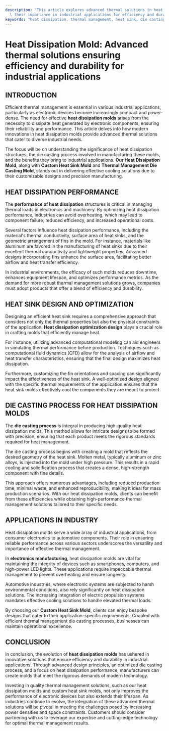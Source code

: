 ```yaml
---
description: "This article explores advanced thermal solutions in heat dissipation molds, highlighting\
  \ their importance in industrial applications for efficiency and durability."
keywords: "heat dissipation, thermal management, heat sink, die casting process"
---
```

# Heat Dissipation Mold: Advanced thermal solutions ensuring efficiency and durability for industrial applications

## INTRODUCTION 

Efficient thermal management is essential in various industrial applications, particularly as electronic devices become increasingly compact and power-dense. The need for effective **heat dissipation molds** arises from the necessity to dissipate heat generated by electronic components, ensuring their reliability and performance. This article delves into how modern innovations in heat dissipation molds provide advanced thermal solutions that cater to diverse industrial needs.

The focus will be on understanding the significance of heat dissipation structures, the die casting process involved in manufacturing these molds, and the benefits they bring to industrial applications. **Our Heat Dissipation Mold**, along with **Custom Heat Sink Mold** and **Thermal Management Die Casting Mold**, stands out in delivering effective cooling solutions due to their customizable designs and precision manufacturing.

## HEAT DISSIPATION PERFORMANCE 

The **performance of heat dissipation** structures is critical in managing thermal loads in electronics and machinery. By optimizing heat dissipation performance, industries can avoid overheating, which may lead to component failure, reduced efficiency, and increased operational costs. 

Several factors influence heat dissipation performance, including the material's thermal conductivity, surface area of heat sinks, and the geometric arrangement of fins in the mold. For instance, materials like aluminum are favored in the manufacturing of heat sinks due to their excellent thermal conductivity and lightweight properties. Advanced designs incorporating fins enhance the surface area, facilitating better airflow and heat transfer efficiency.

In industrial environments, the efficacy of such molds reduces downtime, enhances equipment lifespan, and optimizes performance metrics. As the demand for more robust thermal management solutions grows, companies must adopt products that offer a blend of efficiency and durability. 

## HEAT SINK DESIGN AND OPTIMIZATION 

Designing an efficient heat sink requires a comprehensive approach that considers not only the thermal properties but also the physical constraints of the application. **Heat dissipation optimization design** plays a crucial role in crafting molds that efficiently manage heat. 

For instance, utilizing advanced computational modeling can aid engineers in simulating thermal performance before production. Techniques such as computational fluid dynamics (CFD) allow for the analysis of airflow and heat transfer characteristics, ensuring that the final design maximizes heat dissipation. 

Furthermore, customizing the fin orientations and spacing can significantly impact the effectiveness of the heat sink. A well-optimized design aligned with the specific thermal requirements of the application ensures that the heat sink molds effectively cool the components they are meant to protect.

## DIE CASTING PROCESS FOR HEAT DISSIPATION MOLDS 

The **die casting process** is integral in producing high-quality heat dissipation molds. This method allows for intricate designs to be formed with precision, ensuring that each product meets the rigorous standards required for heat management.

The die casting process begins with creating a mold that reflects the desired geometry of the heat sink. Molten metal, typically aluminum or zinc alloys, is injected into the mold under high pressure. This results in a rapid cooling and solidification process that creates a dense, high-strength component with fine details. 

This approach offers numerous advantages, including reduced production time, minimal waste, and enhanced reproducibility, making it ideal for mass production scenarios. With our heat dissipation molds, clients can benefit from these efficiencies while obtaining high-performance thermal management solutions tailored to their specific needs.

## APPLICATIONS IN INDUSTRY 

Heat dissipation molds serve a wide array of industrial applications, from consumer electronics to automotive components. Their role in ensuring reliable performance across various sectors underscores the versatility and importance of effective thermal management.

In **electronics manufacturing**, heat dissipation molds are vital for maintaining the integrity of devices such as smartphones, computers, and high-power LED lights. These applications require impeccable thermal management to prevent overheating and ensure longevity.

Automotive industries, where electronic systems are subjected to harsh environmental conditions, also rely significantly on heat dissipation solutions. The increasing integration of electric propulsion systems mandates effective cooling solutions to handle elevated thermal loads. 

By choosing our **Custom Heat Sink Mold**, clients can enjoy bespoke designs that cater to their application-specific requirements. Coupled with efficient thermal management die casting processes, businesses can maintain operational excellence.

## CONCLUSION 

In conclusion, the evolution of **heat dissipation molds** has ushered in innovative solutions that ensure efficiency and durability in industrial applications. Through advanced design principles, an optimized die casting process, and a focus on heat dissipation performance, manufacturers can create molds that meet the rigorous demands of modern technology.

Investing in quality thermal management solutions, such as our heat dissipation molds and custom heat sink molds, not only improves the performance of electronic devices but also extends their lifespan. As industries continue to evolve, the integration of these advanced thermal solutions will be pivotal in meeting the challenges posed by increasing power densities and space constraints. Customers should consider partnering with us to leverage our expertise and cutting-edge technology for optimal thermal management results.
